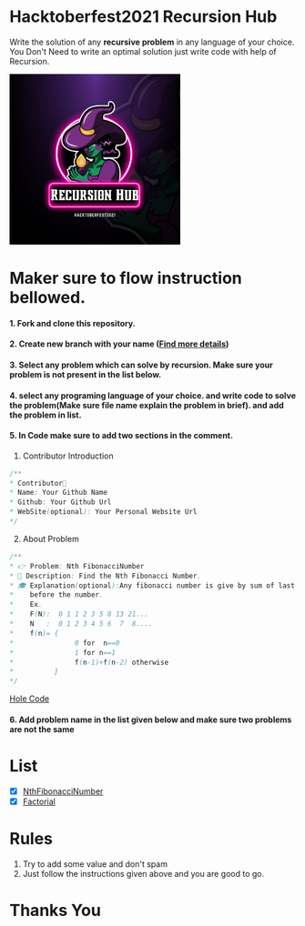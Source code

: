 # Hacktoberfest2021 Recursion Hub

Write the solution of any **recursive problem** in any language of your choice. You Don't Need to write an optimal solution just write code with help of Recursion.

<img src="./static/Hacktoberfest2021.png" width=300 height=300 style="margin:0 auto;" alt="none">

# Maker sure to flow instruction bellowed.

#### 1. Fork and clone this repository.

#### 2. Create new branch with your name ([Find more details](https://github.com/firstcontributions/first-contributions))

#### 3. Select any problem which can solve by recursion. Make sure your problem is not present in the list below.

#### 4. select any programing language of your choice. and write code to solve the problem(Make sure file name explain the problem in brief). and add the problem in list.

#### 5. In Code make sure to add two sections in the comment.

1. Contributor Introduction

```java
/**
* Contributor🎅
* Name: Your Github Name
* Github: Your Github Url
* WebSite(optional): Your Personal Website Url
*/
```

2. About Problem

```java
/**
* 👉 Problem: Nth FibonacciNumber
* 👑 Description: Find the Nth Fibonacci Number.
* 🎓 Explanation(optional):Any fibonacci number is give by sum of last two fibonacci number
*    before the number.
*    Ex.
*    F(N):  0 1 1 2 3 5 8 13 21...
*    N   :  0 1 2 3 4 5 6  7  8....
*    f(n)= {
*               0 for  n==0
*               1 for n==1
*               f(n-1)+f(n-2) otherwise
*          }
*/
```

[Hole Code](./Code/FibonacciNumber.java)

#### 6. Add problem name in the list given below and make sure two problems are not the same

# List

- [x] [NthFibonacciNumber](./Code/FibonacciNumber.java)
- [x] [Factorial](./Code/Factorial.java)

# Rules

1. Try to add some value and don't spam
2. Just follow the instructions given above and you are good to go.

# Thanks You
